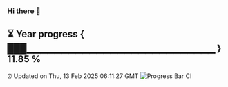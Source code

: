 ### Hi there 👋
⏳ Year progress { ███▁▁▁▁▁▁▁▁▁▁▁▁▁▁▁▁▁▁▁▁▁▁▁▁▁▁▁ } 11.85 %
---
⏰ Updated on Thu, 13 Feb 2025 06:11:27 GMT
![Progress Bar CI](https://github.com/Moyi321/Moyi321/workflows/Progress%20Bar%20CI/badge.svg)
